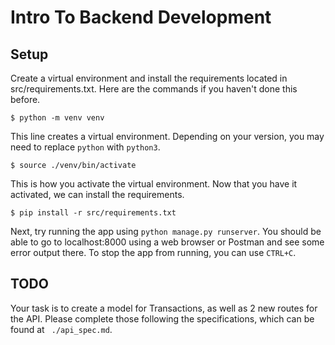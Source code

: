 # Intro To Backend Development

## Setup

Create a virtual environment and install the requirements located in src/requirements.txt. Here are the commands if you haven't done this before.
```
$ python -m venv venv
``` 
This line creates a virtual environment. Depending on your version, you may need to replace ```python``` with ```python3```.
```
$ source ./venv/bin/activate
```
This is how you activate the virtual environment. Now that you have it activated, we can install the requirements.
```
$ pip install -r src/requirements.txt
```

Next, try running the app using ```python manage.py runserver```.
You should be able to go to localhost:8000 using a web browser or Postman and see some error output there. To stop the app from running, you can use ```CTRL+C```.

## TODO

Your task is to create a model for Transactions, as well as 2 new routes for the API. Please complete those following the specifications, which can be found at ``` ./api_spec.md```.

